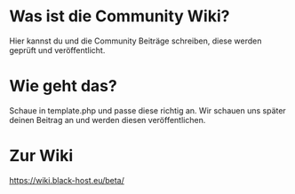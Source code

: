 # Was ist die Community Wiki?
Hier kannst du und die Community Beiträge schreiben, diese werden geprüft und veröffentlicht.

# Wie geht das?
Schaue in template.php und passe diese richtig an. Wir schauen uns später deinen Beitrag an und werden diesen veröffentlichen.

# Zur Wiki
https://wiki.black-host.eu/beta/
